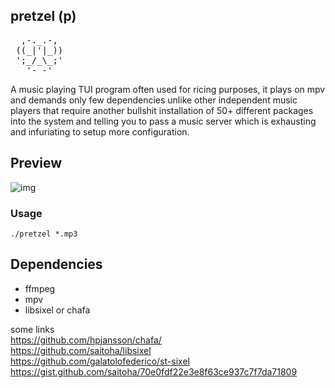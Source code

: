 ## pretzel (p)
<pre>
  ,-._.-, 
 ((_|'|_))
 ';_/_\_;'
   '- -'  
</pre>

A music playing TUI program often used for ricing purposes, it plays on mpv and demands only few dependencies unlike other independent music players that require another bullshit installation of 50+ different packages into the system and telling you to pass a music server which is exhausting and infuriating to setup more configuration.

## Preview 
![img](https://user-images.githubusercontent.com/58134273/156895001-138d294c-0cc2-4590-a6f0-01d1c5103c34.gif)

### Usage
`./pretzel *.mp3`

## Dependencies
- ffmpeg </br>
- mpv </br>
- libsixel or chafa </br>

some links </br>
https://github.com/hpjansson/chafa/ </br>
https://github.com/saitoha/libsixel </br>
https://github.com/galatolofederico/st-sixel </br>
https://gist.github.com/saitoha/70e0fdf22e3e8f63ce937c7f7da71809 </br>
